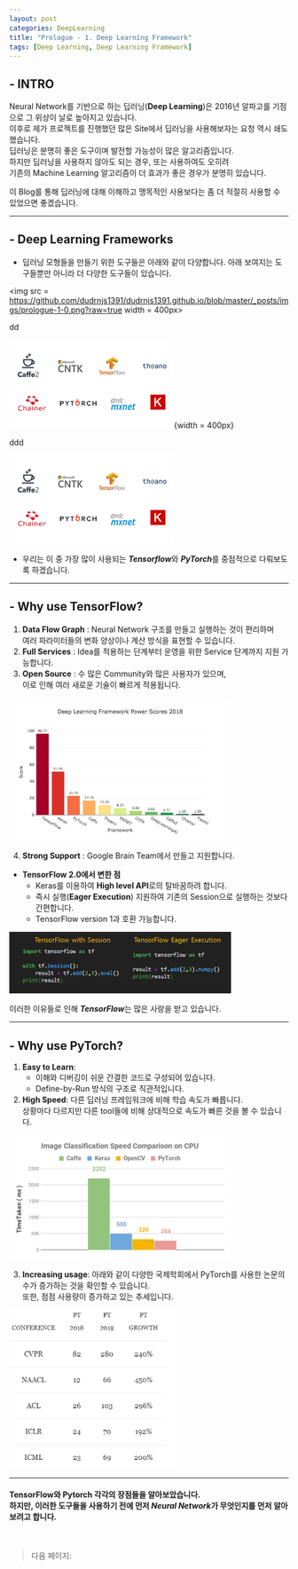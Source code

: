 ```yaml
---
layout: post
categories: DeepLearning
title: "Prologue - 1. Deep Learning Framework"
tags: [Deep Learning, Deep Learning Framework]
---
```


## - INTRO
Neural Network를 기반으로 하는 딥러닝(**Deep Learning**)은 2016년 알파고를 기점으로 그 위상이 날로 높아지고 있습니다.<br> 이후로 제가 프로젝트를 진행했던 많은 Site에서 딥러닝을 사용해보자는 요청 역시 쇄도했습니다. <br> 딥러닝은 분명히 좋은 도구이며 발전할 가능성이 많은 알고리즘입니다. <br> 하지만 딥러닝을 사용하지 않아도 되는 경우, 또는 사용하여도 오히려 <br> 기존의 Machine Learning 알고리즘이 더 효과가 좋은 경우가 분명히 있습니다.
<br>

이 Blog를 통해 딥러닝에 대해 이해하고 맹목적인 사용보다는 좀 더 적절히 사용할 수 있었으면 좋겠습니다. 

---

## - Deep Learning Frameworks

- 딥러닝 모형들을 만들기 위한 도구들은 아래와 같이 다양합니다. 아래 보여지는 도구들뿐만 아니라 더 다양한 도구들이 있습니다.


<img src = https://github.com/dudrnjs1391/dudrnjs1391.github.io/blob/master/_posts/imgs/prologue-1-0.png?raw=true width = 400px>

dd

![](https://github.com/dudrnjs1391/dudrnjs1391.github.io/blob/master/_posts/imgs/prologue-1-0.png?raw=true){width = 400px}

ddd

![](https://github.com/dudrnjs1391/dudrnjs1391.github.io/blob/master/_posts/imgs/prologue-1-0.png?raw=true?width=400px)

* 우리는 이 중 가장 많이 사용되는 ***Tensorflow***와 ***PyTorch***를 중점적으로 다뤄보도록 하겠습니다.

---

## - Why use TensorFlow?

1. **Data Flow Graph** : Neural Network 구조를 만들고 실행하는 것이 편리하며 <br> 여러 파라미터들의 변화 양상이나 계산 방식을 표현할 수 있습니다.
2. **Full Services** : Idea를 적용하는 단계부터 운영을 위한 Service 단계까지 지원 가능합니다.
3. **Open Source** : 수 많은 Community와 많은 사용자가 있으며,<br> 이로 인해 여러 새로운 기술이 빠르게 적용됩니다. 

<a href = https://github.com/dudrnjs1391/dudrnjs1391.github.io/blob/master/_posts/imgs/prologue-1-1>
<img src = https://github.com/dudrnjs1391/dudrnjs1391.github.io/blob/master/_posts/imgs/prologue-1-1.png?raw=true width='400px'>
</a>

4. **Strong Support** : Google Brain Team에서 만들고 지원합니다.

- **TensorFlow 2.0에서 변한 점**
    - Keras를 이용하여 **High level API**로의 탈바꿈하려 합니다.
    - 즉시 실행(**Eager Execution**) 지원하여 기존의 Session으로 실행하는 것보다 간편합니다.
    - TensorFlow version 1과 호환 가능합니다.

<a href = https://github.com/dudrnjs1391/dudrnjs1391.github.io/blob/master/_posts/imgs/prologue-1-2>
<img src = https://github.com/dudrnjs1391/dudrnjs1391.github.io/blob/master/_posts/imgs/prologue-1-2.png?raw=true width='400px'>
</a>


이러한 이유들로 인해 ***TensorFlow***는 많은 사랑을 받고 있습니다.

---

## - Why use PyTorch?

1. **Easy to Learn**: 
    - 이해와 디버깅이 쉬운 간결한 코드로 구성되어 있습니다.
    - Define-by-Run 방식의 구조로 직관적입니다.
2. **High Speed**: 다른 딥러닝 프레임워크에 비해 학습 속도가 빠릅니다.<br> 상황마다 다르지만 다른 tool들에 비해 상대적으로 속도가 빠른 것을 볼 수 있습니다.

<a href = https://github.com/dudrnjs1391/dudrnjs1391.github.io/blob/master/_posts/imgs/prologue-1-3>
<img src = https://github.com/dudrnjs1391/dudrnjs1391.github.io/blob/master/_posts/imgs/prologue-1-3.png?raw=true width='400px'>
</a>


3. **Increasing usage**: 아래와 같이 다양한 국제학회에서 PyTorch를 사용한 논문의 수가 증가하는 것을 확인할 수 있습니다.<br> 또한, 점점 사용량이 증가하고 있는 추세입니다.

<a href = https://github.com/dudrnjs1391/dudrnjs1391.github.io/blob/master/_posts/imgs/prologue-1-4>
<img src = https://github.com/dudrnjs1391/dudrnjs1391.github.io/blob/master/_posts/imgs/prologue-1-4.png?raw=true width='300px'>
</a>


---

#### TensorFlow와 Pytorch 각각의 장점들을 알아보았습니다.<br> 하지만, 이러한 도구들을 사용하기 전에 먼저 ***Neural Network***가 무엇인지를 먼저 알아보려고 합니다.
<br>

> 다음 페이지: 
